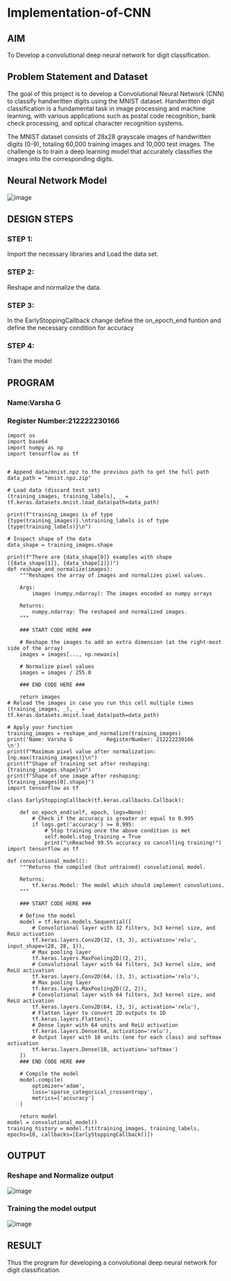 # Implementation-of-CNN

## AIM

To Develop a convolutional deep neural network for digit classification.

## Problem Statement and Dataset

The goal of this project is to develop a Convolutional Neural Network (CNN) to classify handwritten digits using the MNIST dataset. Handwritten digit classification is a fundamental task in image processing and machine learning, with various applications such as postal code recognition, bank check processing, and optical character recognition systems.

The MNIST dataset consists of 28x28 grayscale images of handwritten digits (0-9), totaling 60,000 training images and 10,000 test images. The challenge is to train a deep learning model that accurately classifies the images into the corresponding digits.

## Neural Network Model

![image](https://github.com/user-attachments/assets/07327288-5394-4340-be42-f01cff5d84a1)


## DESIGN STEPS

### STEP 1:
Import the necessary libraries and Load the data set.

### STEP 2:
Reshape and normalize the data.

### STEP 3:
In the EarlyStoppingCallback change define the on_epoch_end funtion and define the necessary condition for accuracy

### STEP 4:
Train the model
## PROGRAM

### Name:Varsha G
### Register Number:212222230166
```
import os
import base64
import numpy as np
import tensorflow as tf


# Append data/mnist.npz to the previous path to get the full path
data_path = "mnist.npz.zip"

# Load data (discard test set)
(training_images, training_labels), _ = tf.keras.datasets.mnist.load_data(path=data_path)

print(f"training_images is of type {type(training_images)}.\ntraining_labels is of type {type(training_labels)}\n")

# Inspect shape of the data
data_shape = training_images.shape

print(f"There are {data_shape[0]} examples with shape ({data_shape[1]}, {data_shape[2]})")
def reshape_and_normalize(images):
    """Reshapes the array of images and normalizes pixel values.

    Args:
        images (numpy.ndarray): The images encoded as numpy arrays

    Returns:
        numpy.ndarray: The reshaped and normalized images.
    """

    ### START CODE HERE ###

    # Reshape the images to add an extra dimension (at the right-most side of the array)
    images = images[..., np.newaxis]

    # Normalize pixel values
    images = images / 255.0

    ### END CODE HERE ###

    return images
# Reload the images in case you run this cell multiple times
(training_images, _), _ = tf.keras.datasets.mnist.load_data(path=data_path)

# Apply your function
training_images = reshape_and_normalize(training_images)
print('Name: Varsha G           RegisterNumber: 212222230166        \n')
print(f"Maximum pixel value after normalization: {np.max(training_images)}\n")
print(f"Shape of training set after reshaping: {training_images.shape}\n")
print(f"Shape of one image after reshaping: {training_images[0].shape}")
import tensorflow as tf

class EarlyStoppingCallback(tf.keras.callbacks.Callback):

    def on_epoch_end(self, epoch, logs=None):
        # Check if the accuracy is greater or equal to 0.995
        if logs.get('accuracy') >= 0.995:
            # Stop training once the above condition is met
            self.model.stop_training = True
            print("\nReached 99.5% accuracy so cancelling training!")
import tensorflow as tf

def convolutional_model():
    """Returns the compiled (but untrained) convolutional model.

    Returns:
        tf.keras.Model: The model which should implement convolutions.
    """

    ### START CODE HERE ###

    # Define the model
    model = tf.keras.models.Sequential([
        # Convolutional layer with 32 filters, 3x3 kernel size, and ReLU activation
        tf.keras.layers.Conv2D(32, (3, 3), activation='relu', input_shape=(28, 28, 1)),
        # Max pooling layer
        tf.keras.layers.MaxPooling2D((2, 2)),
        # Convolutional layer with 64 filters, 3x3 kernel size, and ReLU activation
        tf.keras.layers.Conv2D(64, (3, 3), activation='relu'),
        # Max pooling layer
        tf.keras.layers.MaxPooling2D((2, 2)),
        # Convolutional layer with 64 filters, 3x3 kernel size, and ReLU activation
        tf.keras.layers.Conv2D(64, (3, 3), activation='relu'),
        # Flatten layer to convert 2D outputs to 1D
        tf.keras.layers.Flatten(),
        # Dense layer with 64 units and ReLU activation
        tf.keras.layers.Dense(64, activation='relu'),
        # Output layer with 10 units (one for each class) and softmax activation
        tf.keras.layers.Dense(10, activation='softmax')
    ])
    ### END CODE HERE ###

    # Compile the model
    model.compile(
        optimizer='adam',
        loss='sparse_categorical_crossentropy',
        metrics=['accuracy']
    )

    return model
model = convolutional_model()
training_history = model.fit(training_images, training_labels, epochs=10, callbacks=[EarlyStoppingCallback()])

```
## OUTPUT

### Reshape and Normalize output

![image](https://github.com/user-attachments/assets/3b60261b-6b57-43c4-8190-f59827b8ccba)



### Training the model output

![image](https://github.com/user-attachments/assets/6361bb57-7519-4696-a706-bccd8e24bb91)



## RESULT
Thus the program for developing a convolutional deep neural network for digit classification.
